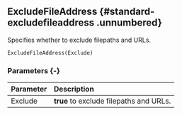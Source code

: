 ## ExcludeFileAddress {#standard-excludefileaddress .unnumbered}

Specifies whether to exclude filepaths and URLs.

```{sql}
ExcludeFileAddress(Exclude)
```

### Parameters {-}

**Parameter** | **Description**
| :-- | :-- |
Exclude | **true** to exclude filepaths and URLs.

